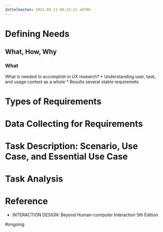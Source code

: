 ```yaml
---
Zettelkasten: 2022.04.11 08:22:21 +0700
---
```

# Defining Needs
## What, How, Why
### What
What is needed to accomplish in UX research?
	* Understanding user, task, and usage context as a whole
	* Results several stable requiremets

# Types of Requirements
# Data Collecting for Requirements
# Task Description: Scenario, Use Case, and Essential Use Case
# Task Analysis

# Reference
* INTERACTION DESIGN: Beyond Human-computer Interaction 5th Edition

#ongoing 